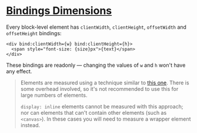 # [Bindings  Dimensions](https://svelte.dev/tutorial/dimensions)

Every block-level element has `clientWidth`, `clientHeight`, `offsetWidth` and `offsetHeight` bindings:

```svelte
<div bind:clientWidth={w} bind:clientHeight={h}>
  <span style="font-size: {size}px">{text}</span>
</div>
```

These bindings are readonly — changing the values of `w` and `h` won't have any effect.

> Elements are measured using a technique similar to [this one](http://www.backalleycoder.com/2013/03/18/cross-browser-event-based-element-resize-detection/). There is some overhead involved, so it's not recommended to use this for large numbers of elements.
> 
> `display: inline` elements cannot be measured with this approach; nor can elements that can't contain other elements (such as `<canvas>`). In these cases you will need to measure a wrapper element instead.
